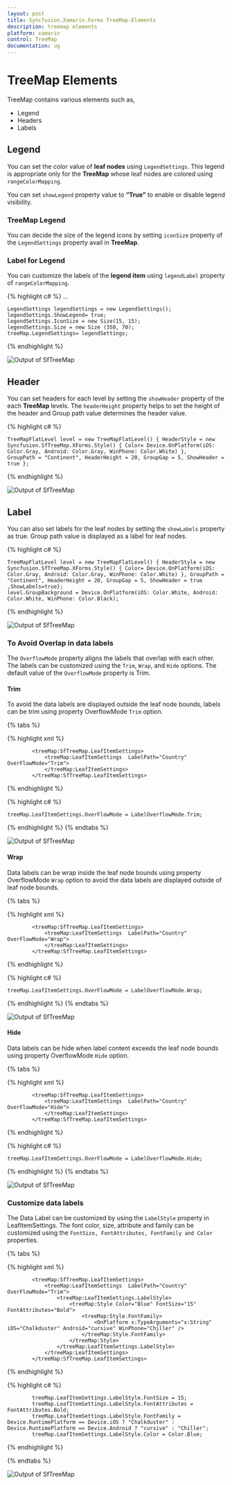 ```yaml
---
layout: post
title: Syncfusion.Xamarin.Forms TreeMap-Elements
description: treemap elements
platform: xamarin
control: TreeMap
documentation: ug
---
```


# TreeMap Elements

TreeMap contains various elements such as,

* Legend
* Headers
* Labels

## Legend

You can set the color value of **leaf nodes** using `LegendSettings`. This legend is appropriate only for the **TreeMap** whose leaf nodes are colored using `rangeColorMapping`.

You can set `showLegend` property value to **“True”** to enable or disable legend visibility.

### TreeMap Legend

You can decide the size of the legend icons by setting `iconSize` property of the `LegendSettings` property avail in **TreeMap**.

### Label for Legend

You can customize the labels of the **legend item** using `legendLabel` property of `rangeColorMapping`. 

{% highlight c# %}
…

    LegendSettings legendSettings = new LegendSettings();
    legendSettings.ShowLegend= true;
    legendSettings.IconSize = new Size(15, 15);
    legendSettings.Size = new Size (350, 70);
    treeMap.LegendSettings= legendSettings;

{% endhighlight %}

![Output of SfTreeMap](Getting-Started_images/Legends.png)



## Header

You can set headers for each level by setting the `showHeader` property of the each **TreeMap** levels. The `headerHeight` property helps to set the height of the header and Group path value determines the header value. 

{% highlight c# %}

    TreeMapFlatLevel level = new TreeMapFlatLevel() { HeaderStyle = new Syncfusion.SfTreeMap.XForms.Style() { Color= Device.OnPlatform(iOS: Color.Gray, Android: Color.Gray, WinPhone: Color.White) }, 
    GroupPath = "Continent", HeaderHeight = 20, GroupGap = 5, ShowHeader = true };      


{% endhighlight %}



![Output of SfTreeMap](Getting-Started_images/Headers.png)

## Label

You can also set labels for the leaf nodes by setting the `showLabels` property as true. Group path value is displayed as a label for leaf nodes. 

{% highlight c# %}

    TreeMapFlatLevel level = new TreeMapFlatLevel() { HeaderStyle = new Syncfusion.SfTreeMap.XForms.Style() { Color= Device.OnPlatform(iOS: Color.Gray, Android: Color.Gray, WinPhone: Color.White) }, GroupPath = "Continent", HeaderHeight = 20, GroupGap = 5, ShowHeader = true ,ShowLabels=true};
    level.GroupBackground = Device.OnPlatform(iOS: Color.White, Android: Color.White, WinPhone: Color.Black);
 
{% endhighlight %}



![Output of SfTreeMap](Getting-Started_images/Labels.png)

### To Avoid Overlap in data labels

The `OverflowMode` property aligns the labels that overlap with each other. The labels can be customized using the `Trim`, `Wrap`, and `Hide` options. The default value of the `OverflowMode` property is Trim.

#### Trim

To avoid the data labels are displayed outside the leaf node bounds, labels can be trim using property OverflowMode `Trim` option.

{% tabs %}

{% highlight xml %}

            <treeMap:SfTreeMap.LeafItemSettings>
                <treeMap:LeafItemSettings  LabelPath="Country" OverFlowMode="Trim">
                </treeMap:LeafItemSettings>
            </treeMap:SfTreeMap.LeafItemSettings>

{% endhighlight %}

{% highlight c# %}

    treeMap.LeafItemSettings.OverFlowMode = LabelOverflowMode.Trim;
 
{% endhighlight %}
{% endtabs %}

![Output of SfTreeMap](Getting-Started_images/LabelTrim.jpg)

#### Wrap

Data labels can be wrap inside the leaf node bounds using property OverflowMode `Wrap` option to avoid the data labels are displayed outside of leaf node bounds.

{% tabs %}

{% highlight xml %}

            <treeMap:SfTreeMap.LeafItemSettings>
                <treeMap:LeafItemSettings  LabelPath="Country" OverFlowMode="Wrap">
                </treeMap:LeafItemSettings>
            </treeMap:SfTreeMap.LeafItemSettings>

{% endhighlight %}

{% highlight c# %}

    treeMap.LeafItemSettings.OverFlowMode = LabelOverflowMode.Wrap;
 
{% endhighlight %}
{% endtabs %}

![Output of SfTreeMap](Getting-Started_images/LabelWrap.jpg)

#### Hide

Data labels can be hide when label content exceeds the leaf node bounds using property OverflowMode `Hide` option. 

{% tabs %}

{% highlight xml %}

            <treeMap:SfTreeMap.LeafItemSettings>
                <treeMap:LeafItemSettings  LabelPath="Country" OverFlowMode="Hide">
                </treeMap:LeafItemSettings>
            </treeMap:SfTreeMap.LeafItemSettings>

{% endhighlight %}

{% highlight c# %}

    treeMap.LeafItemSettings.OverFlowMode = LabelOverflowMode.Hide;
 
{% endhighlight %}
{% endtabs %}

![Output of SfTreeMap](Getting-Started_images/LabelHide.jpg)


### Customize data labels

The Data Label can be customized by using the `LabelStyle` property in LeafItemSettings. The font color, size, attribute and family can be customized using the `FontSize, FontAttributes, FontFamily and Color` properties.

{% tabs %}

{% highlight xml %}

            <treeMap:SfTreeMap.LeafItemSettings>
                <treeMap:LeafItemSettings  LabelPath="Country" OverFlowMode="Trim">
                    <treeMap:LeafItemSettings.LabelStyle>
                        <treeMap:Style Color="Blue" FontSize="15" FontAttributes="Bold">
                            <treeMap:Style.FontFamily>
                                <OnPlatform x:TypeArguments="x:String" iOS="Chalkduster" Android="cursive" WinPhone="Chiller" />
                            </treeMap:Style.FontFamily>
                        </treeMap:Style>
                    </treeMap:LeafItemSettings.LabelStyle>
                </treeMap:LeafItemSettings>
            </treeMap:SfTreeMap.LeafItemSettings>

{% endhighlight %}

{% highlight c# %}

            treeMap.LeafItemSettings.LabelStyle.FontSize = 15;
            treeMap.LeafItemSettings.LabelStyle.FontAttributes = FontAttributes.Bold;
            treeMap.LeafItemSettings.LabelStyle.FontFamily = Device.RuntimePlatform == Device.iOS ? "Chalkduster" : Device.RuntimePlatform == Device.Android ? "cursive" : "Chiller";
            treeMap.LeafItemSettings.LabelStyle.Color = Color.Blue;
 
{% endhighlight %}

{% endtabs %}

![Output of SfTreeMap](Getting-Started_images/LabelCustomize.jpg)
